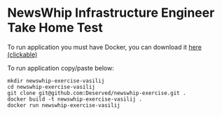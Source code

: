 # NewsWhip Infrastructure Engineer Take Home Test

To run application you must have Docker, you can download it [here (clickable)](https://docs.docker.com/get-started/)

To run application copy/paste below: 

```shell
mkdir newswhip-exercise-vasilij
cd newswhip-exercise-vasilij
git clone git@github.com:Deserved/newswhip-exercise.git .
docker build -t newswhip-exercise-vasilij .
docker run newswhip-exercise-vasilij
```